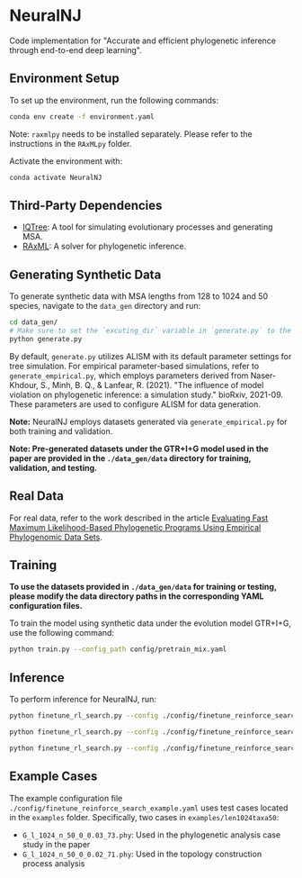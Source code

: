 # NeuralNJ

Code implementation for "Accurate and efficient phylogenetic inference through end-to-end deep learning".

## Environment Setup

To set up the environment, run the following commands:

```bash
conda env create -f environment.yaml
```

Note: `raxmlpy` needs to be installed separately. Please refer to the instructions in the `RAxMLpy` folder.

Activate the environment with:

```bash
conda activate NeuralNJ
```

## Third-Party Dependencies

- [IQTree](http://www.iqtree.org/): A tool for simulating evolutionary processes and generating MSA.
- [RAxML](https://cme.h-its.org/exelixis/web/software/raxml/): A solver for phylogenetic inference.


## Generating Synthetic Data

To generate synthetic data with MSA lengths from 128 to 1024 and 50 species, navigate to the `data_gen` directory and run:

```bash
cd data_gen/
# Make sure to set the `excuting_dir` variable in `generate.py` to the path of the IQTree executable
python generate.py
```

By default, `generate.py` utilizes ALISM with its default parameter settings for tree simulation. For empirical parameter-based simulations, refer to `generate_empirical.py`, which employs parameters derived from Naser-Khdour, S., Minh, B. Q., & Lanfear, R. (2021). "The influence of model violation on phylogenetic inference: a simulation study." bioRxiv, 2021-09. These parameters are used to configure ALISM for data generation.

**Note:** NeuralNJ employs datasets generated via `generate_empirical.py` for both training and validation.

**Note: Pre-generated datasets under the GTR+I+G model used in the paper are provided in the `./data_gen/data` directory for training, validation, and testing.**

## Real Data

For real data, refer to the work described in the article [Evaluating Fast Maximum Likelihood-Based Phylogenetic Programs Using Empirical Phylogenomic Data Sets](https://doi.org/10.1093/molbev/msx302).

## Training

**To use the datasets provided in `./data_gen/data` for training or testing, please modify the data directory paths in the corresponding YAML configuration files.**

To train the model using synthetic data under the evolution model GTR+I+G, use the following command:

```bash
python train.py --config_path config/pretrain_mix.yaml
```

## Inference

To perform inference for NeuralNJ, run:

```bash
python finetune_rl_search.py --config ./config/finetune_reinforce_search_example.yaml --infer_opt Argmax
```

```bash
python finetune_rl_search.py --config ./config/finetune_reinforce_search_example.yaml --infer_opt Search
```

```bash
python finetune_rl_search.py --config ./config/finetune_reinforce_search_example.yaml --infer_opt Finetune
```

## Example Cases

The example configuration file `./config/finetune_reinforce_search_example.yaml` uses test cases located in the `examples` folder. Specifically, two cases in `examples/len1024taxa50`:

- `G_l_1024_n_50_0_0.03_73.phy`: Used in the phylogenetic analysis case study in the paper
- `G_l_1024_n_50_0_0.02_71.phy`: Used in the topology construction process analysis

